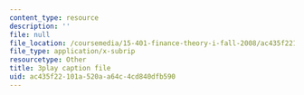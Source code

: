 ```yaml
---
content_type: resource
description: ''
file: null
file_location: /coursemedia/15-401-finance-theory-i-fall-2008/ac435f22101a520aa64c4cd840dfb590_a5PF2PcElV0.vtt
file_type: application/x-subrip
resourcetype: Other
title: 3play caption file
uid: ac435f22-101a-520a-a64c-4cd840dfb590
---
```

